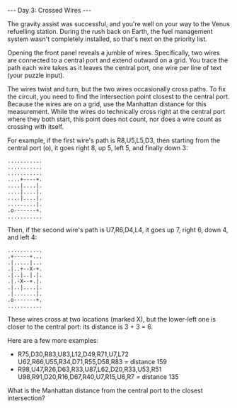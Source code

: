 --- Day 3: Crossed Wires ---

The gravity assist was successful, and you're well on your way to the Venus refuelling station. 
During the rush back on Earth, the fuel management system wasn't completely installed, so that's next on 
the priority list.

Opening the front panel reveals a jumble of wires. Specifically, two wires are connected to a central port 
and extend outward on a grid. You trace the path each wire takes as it leaves the central port, one wire 
per line of text (your puzzle input).

The wires twist and turn, but the two wires occasionally cross paths. To fix the circuit, you need to find 
the intersection point closest to the central port. Because the wires are on a grid, use the Manhattan distance 
for this measurement. While the wires do technically cross right at the central port where they both start, 
this point does not count, nor does a wire count as crossing with itself.

For example, if the first wire's path is R8,U5,L5,D3, then starting from the central port (o), it goes 
right 8, up 5, left 5, and finally down 3:

    ...........
    ...........
    ...........
    ....+----+.
    ....|....|.
    ....|....|.
    ....|....|.
    .........|.
    .o-------+.
    ...........

Then, if the second wire's path is U7,R6,D4,L4, it goes up 7, right 6, down 4, and left 4:

    ...........
    .+-----+...
    .|.....|...
    .|..+--X-+.
    .|..|..|.|.
    .|.-X--+.|.
    .|..|....|.
    .|.......|.
    .o-------+.
    ...........

These wires cross at two locations (marked X), but the lower-left one is closer to the central port: 
its distance is 3 + 3 = 6.

Here are a few more examples:

  - R75,D30,R83,U83,L12,D49,R71,U7,L72
    U62,R66,U55,R34,D71,R55,D58,R83 = distance 159
  - R98,U47,R26,D63,R33,U87,L62,D20,R33,U53,R51
    U98,R91,D20,R16,D67,R40,U7,R15,U6,R7 = distance 135

What is the Manhattan distance from the central port to the closest intersection?
